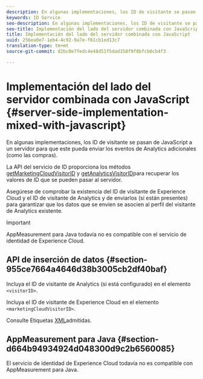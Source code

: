 ```yaml
---
description: En algunas implementaciones, los ID de visitante se pasan de JavaScript a un servidor para que este pueda enviar los eventos de Analytics adicionales (como las compras).
keywords: ID Service
seo-description: En algunas implementaciones, los ID de visitante se pasan de JavaScript a un servidor para que este pueda enviar los eventos de Analytics adicionales (como las compras).
seo-title: Implementación del lado del servidor combinada con JavaScript
title: Implementación del lado del servidor combinada con JavaScript
uuid: 256ea0e7-1eb4-4c92-9a7e-f61cb1ed13c7
translation-type: tm+mt
source-git-commit: d2bc0e7fedc4e48d51f5dad158f9f8bfcb0cb4f3

---
```



# Implementación del lado del servidor combinada con JavaScript {#server-side-implementation-mixed-with-javascript}

En algunas implementaciones, los ID de visitante se pasan de JavaScript a un servidor para que este pueda enviar los eventos de Analytics adicionales (como las compras).

La API del servicio de ID proporciona los métodos [getMarketingCloudVisitorID](../../library/get-set/getmcvid.md) y [getAnalyticsVisitorID](../../library/get-set/getanalyticsvisitorid.md)para recuperar los valores de ID que se pueden pasar al servidor.

Asegúrese de comprobar la existencia del ID de visitante de Experience Cloud y el ID de visitante de Analytics y de enviarlos (si están presentes) para garantizar que los datos que se envíen se asocien al perfil del visitante de Analytics existente.

>[!IMPORTANT]
>
>AppMeasurement para Java todavía no es compatible con el servicio de identidad de Experience Cloud.

## API de inserción de datos {#section-955ce7664a4646d38b3005cb2df40baf}

Incluya el ID de visitante de Analytics (si está configurado) en el elemento `<visitorID>`.

Incluya el ID de visitante de Experience Cloud en el elemento `<marketingCloudVisitorID>`.

Consulte Etiquetas [XML](https://www.adobe.io)admitidas.

## AppMeasurement para Java {#section-d664b94934924d048300d9c2b6560085}

El servicio de identidad de Experience Cloud todavía no es compatible con AppMeasurement para Java.
